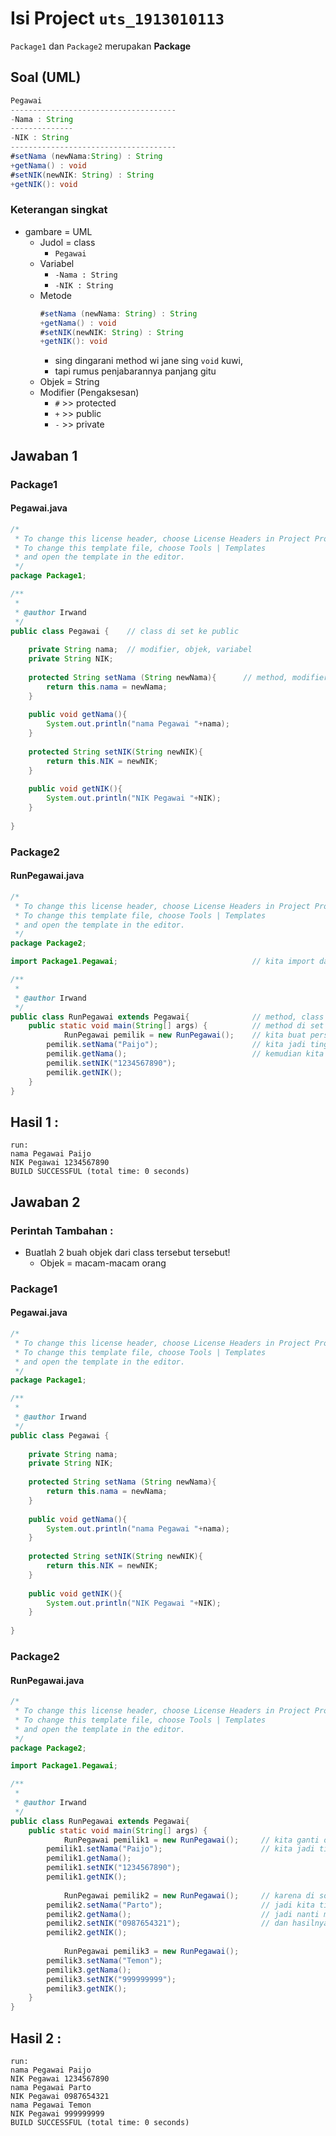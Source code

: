 # Isi Project `uts_1913010113`
`Package1` dan `Package2` merupakan **Package**
## Soal (UML)
```java
Pegawai
-------------------------------------
-Nama : String
--------------
-NIK : String
-------------------------------------
#setNama (newNama:String) : String
+getNama() : void
#setNIK(newNIK: String) : String
+getNIK(): void
```
### Keterangan singkat
- gambare = UML
  - Judol = class
    - `Pegawai`
  - Variabel
    - `-Nama : String`
    - `-NIK : String`
  - Metode
    ```java
    #setNama (newNama: String) : String
    +getNama() : void
    #setNIK(newNIK: String) : String
    +getNIK(): void
    ```
    - sing dingarani method wi jane sing `void` kuwi,
    - tapi rumus penjabarannya panjang gitu  
  - Objek = String
  - Modifier (Pengaksesan)
    - `#` >> protected
    - `+` >> public
    - `-` >> private
## Jawaban 1
### Package1
#### Pegawai.java
```java
/*
 * To change this license header, choose License Headers in Project Properties.
 * To change this template file, choose Tools | Templates
 * and open the template in the editor.
 */
package Package1;

/**
 *
 * @author Irwand
 */
public class Pegawai {    // class di set ke public
    
    private String nama;  // modifier, objek, variabel
    private String NIK;
    
    protected String setNama (String newNama){      // method, modifier  (metode harus dijabarkan oi)
        return this.nama = newNama;
    }
    
    public void getNama(){
        System.out.println("nama Pegawai "+nama);
    }
    
    protected String setNIK(String newNIK){
        return this.NIK = newNIK;
    }
    
    public void getNIK(){
        System.out.println("NIK Pegawai "+NIK);
    }
    
}
```
### Package2
#### RunPegawai.java
```java
/*
 * To change this license header, choose License Headers in Project Properties.
 * To change this template file, choose Tools | Templates
 * and open the template in the editor.
 */
package Package2;

import Package1.Pegawai;                              // kita import dari package 2 ke package 1 di class Pegawai

/**
 *
 * @author Irwand
 */
public class RunPegawai extends Pegawai{              // method, class package 2, class package 1  (metode harus dijabarkan oi)
    public static void main(String[] args) {          // method di set publik
            RunPegawai pemilik = new RunPegawai();    // kita buat persamaan objek dari RunPegawai menjadi pemilik jika kita sewaktu-waktu ingin menambahkan objek,
        pemilik.setNama("Paijo");                     // kita jadi tinggal menambahkan angka saja di belakang pemiliknya saja
        pemilik.getNama();                            // kemudian kita jalankan class RunPegawai, dan hasilnya sebagai berikut
        pemilik.setNIK("1234567890");
        pemilik.getNIK();
    }
}


```
## Hasil 1 :
```
run:
nama Pegawai Paijo
NIK Pegawai 1234567890
BUILD SUCCESSFUL (total time: 0 seconds)

```
## Jawaban 2
### Perintah Tambahan :
- Buatlah 2 buah objek dari class tersebut tersebut!
  - Objek = macam-macam orang
### Package1
#### Pegawai.java
```java
/*
 * To change this license header, choose License Headers in Project Properties.
 * To change this template file, choose Tools | Templates
 * and open the template in the editor.
 */
package Package1;

/**
 *
 * @author Irwand
 */
public class Pegawai {
    
    private String nama;
    private String NIK;
    
    protected String setNama (String newNama){
        return this.nama = newNama;
    }
    
    public void getNama(){
        System.out.println("nama Pegawai "+nama);
    }
    
    protected String setNIK(String newNIK){
        return this.NIK = newNIK;
    }
    
    public void getNIK(){
        System.out.println("NIK Pegawai "+NIK);
    }
    
}

```
### Package2
#### RunPegawai.java
```java
/*
 * To change this license header, choose License Headers in Project Properties.
 * To change this template file, choose Tools | Templates
 * and open the template in the editor.
 */
package Package2;

import Package1.Pegawai;

/**
 *
 * @author Irwand
 */
public class RunPegawai extends Pegawai{
    public static void main(String[] args) {
            RunPegawai pemilik1 = new RunPegawai();     // kita ganti objek RunPegawai pemilik menjadi pemilik1
        pemilik1.setNama("Paijo");                      // kita jadi tinggal menambahkan angka saja di belakang pemiliknya saja
        pemilik1.getNama();
        pemilik1.setNIK("1234567890");
        pemilik1.getNIK();
        
            RunPegawai pemilik2 = new RunPegawai();     // karena di soal meminta 2 penambahan objek,
        pemilik2.setNama("Parto");                      // jadi kita tinggal kopikan objek pertama dan menambah 2 objek
        pemilik2.getNama();                             // jadi nanti masing2 objek bernama pemilik2 dan pemilik3
        pemilik2.setNIK("0987654321");                  // dan hasilnya sebagai berikut
        pemilik2.getNIK();
        
            RunPegawai pemilik3 = new RunPegawai();
        pemilik3.setNama("Temon");
        pemilik3.getNama();
        pemilik3.setNIK("999999999");
        pemilik3.getNIK();
    }
}

```
## Hasil 2 :
```
run:
nama Pegawai Paijo
NIK Pegawai 1234567890
nama Pegawai Parto
NIK Pegawai 0987654321
nama Pegawai Temon
NIK Pegawai 999999999
BUILD SUCCESSFUL (total time: 0 seconds)

```
